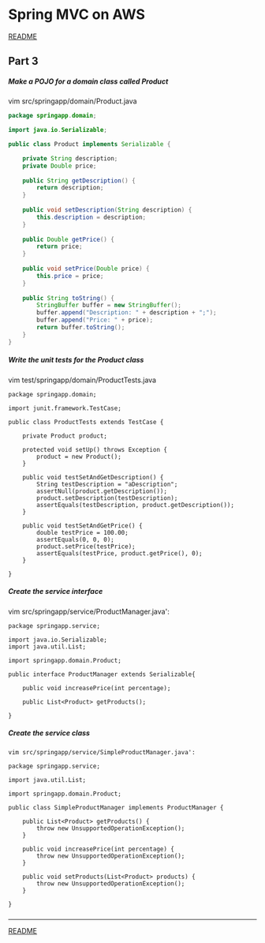 # Spring MVC on AWS
[README](/README.md)

## Part 3

##### Make a POJO for a domain class called Product
  vim src/springapp/domain/Product.java
```java
package springapp.domain;

import java.io.Serializable;

public class Product implements Serializable {

    private String description;
    private Double price;
    
    public String getDescription() {
        return description;
    }
    
    public void setDescription(String description) {
        this.description = description;
    }
    
    public Double getPrice() {
        return price;
    }
    
    public void setPrice(Double price) {
        this.price = price;
    }
    
    public String toString() {
        StringBuffer buffer = new StringBuffer();
        buffer.append("Description: " + description + ";");
        buffer.append("Price: " + price);
        return buffer.toString();
    }
}
```
##### Write the unit tests for the Product class
  vim test/springapp/domain/ProductTests.java
```
package springapp.domain;

import junit.framework.TestCase;

public class ProductTests extends TestCase {

    private Product product;

    protected void setUp() throws Exception {
        product = new Product();
    }

    public void testSetAndGetDescription() {
        String testDescription = "aDescription";
        assertNull(product.getDescription());
        product.setDescription(testDescription);
        assertEquals(testDescription, product.getDescription());
    }

    public void testSetAndGetPrice() {
        double testPrice = 100.00;
        assertEquals(0, 0, 0);    
        product.setPrice(testPrice);
        assertEquals(testPrice, product.getPrice(), 0);
    }
  
}
```
##### Create the service interface
  vim src/springapp/service/ProductManager.java':
```
package springapp.service;

import java.io.Serializable;
import java.util.List;

import springapp.domain.Product;

public interface ProductManager extends Serializable{

    public void increasePrice(int percentage);
    
    public List<Product> getProducts();
    
}
```

##### Create the service class
    vim src/springapp/service/SimpleProductManager.java':
```
package springapp.service;

import java.util.List;

import springapp.domain.Product;

public class SimpleProductManager implements ProductManager {

    public List<Product> getProducts() {
        throw new UnsupportedOperationException();
    }

    public void increasePrice(int percentage) {
        throw new UnsupportedOperationException();        
    }

    public void setProducts(List<Product> products) {
        throw new UnsupportedOperationException();        
    }

}
```
##### 
##### 
##### 
##### 
##### 





* * *
[README](/README.md)
